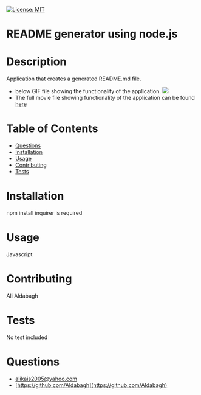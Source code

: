
  [![License: MIT](https://img.shields.io/badge/License-MIT-yellow.svg)](https://opensource.org/licenses/MIT)

  # README generator using node.js


  
  # Description
  Application that creates a generated README.md file. 
  - below GIF file showing the functionality of the application.
  ![](/readme-generator/src/GIF-readme.gif)
  - The full movie file showing functionality of the application can be found [here](https://watch.screencastify.com/v/EaPvmqkcmsHsStDWfJV7)

  # Table of Contents
  - [Questions](#questions)
  - [Installation](#installation)
  - [Usage](#usage)
  - [Contributing](#contributing)
  - [Tests](#tests)
  
  # Installation
  npm install inquirer is required
  # Usage
  Javascript
  
   
  # Contributing
  Ali Aldabagh
  # Tests 
  No test included
  
  # Questions
  - alikais2005@yahoo.com
  - [https://github.com/Aldabagh](https://github.com/Aldabagh)
   
  